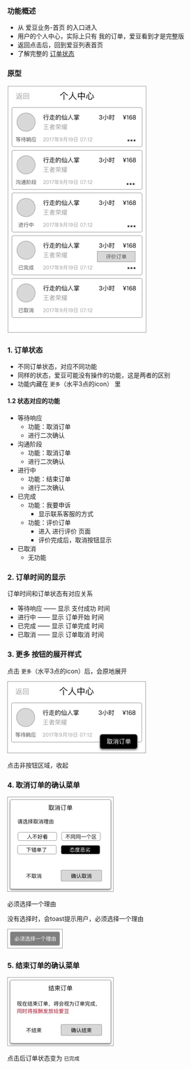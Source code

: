 ### 功能概述
* 从 爱豆业务-首页 的入口进入
* 用户的个人中心，实际上只有 我的订单，爱豆看到才是完整版
* 返回点击后，回到爱豆列表首页
* 了解完整的 [订单状态](order-state.md)

### 原型
![](img/个人中心-用户.jpg)

### 1. 订单状态
* 不同订单状态，对应不同功能
* 同样的状态，爱豆可能没有操作的功能，这是两者的区别
* 功能内藏在 `更多`（水平3点的icon） 里

#### 1.2 状态对应的功能
* 等待响应
	* 功能：取消订单
	* 进行二次确认
* 沟通阶段
	* 功能：取消订单
	* 进行二次确认
* 进行中
	* 功能：结束订单
	* 进行二次确认
* 已完成
	* 功能：我要申诉
		* 显示联系客服的方式
	* 功能：评价订单
		* 进入 进行评价 页面
		* 评价完成后，取消按钮显示
* 已取消
	* 无功能

### 2. 订单时间的显示
订单时间和订单状态有对应关系

* 等待响应  ——  显示 支付成功 时间
* 进行中  ——  显示 订单开始 时间
* 已完成  ——  显示 订单完成 时间
* 已取消  —— 显示 订单取消 时间

### 3. 更多 按钮的展开样式
点击 `更多`（水平3点的icon）后，会原地展开

![](img/菜单-更多.jpg)

点击非按钮区域，收起

### 4. 取消订单的确认菜单
![](img/菜单-取消订单-确认.jpg)

必须选择一个理由

没有选择时，会toast提示用户，必须选择一个理由

![](img/提示-toast.jpg)

### 5. 结束订单的确认菜单
![](img/菜单-结束订单-确认-用户.jpg)

点击后订单状态变为 `已完成`

